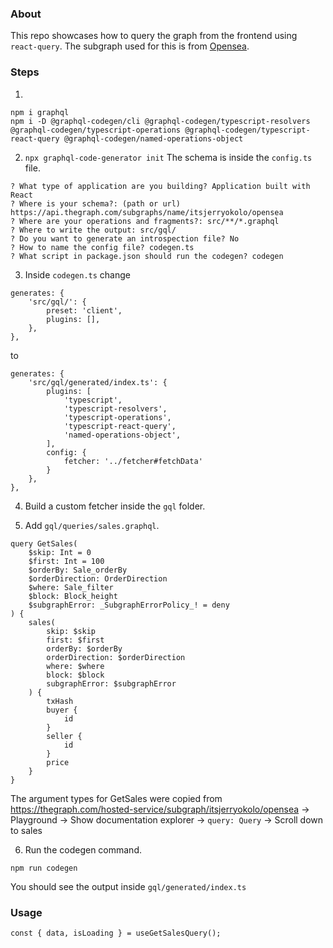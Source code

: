 ### About
This repo showcases how to query the graph from the frontend using `react-query`.
The subgraph used for this is from
[Opensea](https://thegraph.com/hosted-service/subgraph/itsjerryokolo/opensea).

### Steps

1.
```
npm i graphql
npm i -D @graphql-codegen/cli @graphql-codegen/typescript-resolvers @graphql-codegen/typescript-operations @graphql-codegen/typescript-react-query @graphql-codegen/named-operations-object
```

2. `npx graphql-code-generator init`
The schema is inside the `config.ts` file.
```
? What type of application are you building? Application built with React
? Where is your schema?: (path or url) https://api.thegraph.com/subgraphs/name/itsjerryokolo/opensea
? Where are your operations and fragments?: src/**/*.graphql
? Where to write the output: src/gql/
? Do you want to generate an introspection file? No
? How to name the config file? codegen.ts
? What script in package.json should run the codegen? codegen
```

3. Inside `codegen.ts` change
```
generates: {
    'src/gql/': {
        preset: 'client',
        plugins: [],
    },
},
```
to
```
generates: {
    'src/gql/generated/index.ts': {
        plugins: [
            'typescript',
            'typescript-resolvers',
            'typescript-operations',
            'typescript-react-query',
            'named-operations-object',
        ],
        config: {
            fetcher: '../fetcher#fetchData'
        }
    },
},
```

4. Build a custom fetcher inside the `gql` folder.

5. Add `gql/queries/sales.graphql`.

```
query GetSales(
    $skip: Int = 0
    $first: Int = 100
    $orderBy: Sale_orderBy
    $orderDirection: OrderDirection
    $where: Sale_filter
    $block: Block_height
    $subgraphError: _SubgraphErrorPolicy_! = deny
) {
    sales(
        skip: $skip
        first: $first
        orderBy: $orderBy
        orderDirection: $orderDirection
        where: $where
        block: $block
        subgraphError: $subgraphError
    ) {
        txHash
        buyer {
            id
        }
        seller {
            id
        }
        price
    }
}

```

The argument types for GetSales were copied from
https://thegraph.com/hosted-service/subgraph/itsjerryokolo/opensea ->
Playground -> Show documentation explorer -> `query: Query` -> Scroll down to
sales

6. Run the codegen command.

`npm run codegen`

You should see the output inside `gql/generated/index.ts`

### Usage

```
const { data, isLoading } = useGetSalesQuery();
```